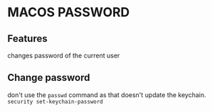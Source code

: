 # MACOS PASSWORD

## Features
changes password of the current user

## Change password
don't use the `passwd` command as that doesn't update the keychain.
`security set-keychain-password`